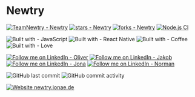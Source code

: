 # Newtry
[![TeamNewtry - Newtry](https://img.shields.io/static/v1?label=TeamNewtry&message=Newtry&color=blue&logo=github)](https://github.com/TeamNewtry/Newtry "Go to GitHub repo")
[![stars - Newtry](https://img.shields.io/github/stars/TeamNewtry/Newtry?style=social)](https://github.com/TeamNewtry/Newtry)
[![forks - Newtry](https://img.shields.io/github/forks/TeamNewtry/Newtry?style=social)](https://github.com/TeamNewtry/Newtry)
[![Node.js CI](https://github.com/TeamNewtry/Newtry/actions/workflows/ci.yml/badge.svg)](https://github.com/TeamNewtry/Newtry/actions/workflows/ci.yml)

![Built with - JavaScript](https://img.shields.io/badge/Built_with-JavaScript-eada29?logo=Javascript)
![Built with - React Native](https://img.shields.io/badge/Built_with-React_Native-61DAFB?logo=React)
![Built with - Coffee](https://img.shields.io/badge/Built_with-Coffee-2F2625?logo=Coffeescript)
![Built with - Love](https://img.shields.io/badge/Built_with-Love-E71D29?logo=Undertale)

[![Follow me on LinkedIn - Oliver](https://img.shields.io/badge/Follow_me_on_LinkedIn-Oliver-0A66C2?logo=linkedin)](https://www.linkedin.com/in/oliver-schirmer/)
[![Follow me on LinkedIn - Jakob](https://img.shields.io/badge/Follow_me_on_LinkedIn-Jakob-0A66C2?logo=linkedin)](https://www.linkedin.com/in/jakob-braun-07a893235/)
[![Follow me on LinkedIn - Jona](https://img.shields.io/badge/Follow_me_on_LinkedIn-Jona-0A66C2?logo=linkedin)](https://www.linkedin.com/in/jona-kuhn-673050239/)
[![Follow me on LinkedIn - Norman](https://img.shields.io/badge/Follow_me_on_LinkedIn-Norman-0A66C2?logo=linkedin)](https://www.linkedin.com/in/norman-reimer-658b511b5/)

![GitHub last commit](https://img.shields.io/github/last-commit/TeamNewtry/Newtry)
![GitHub commit activity](https://img.shields.io/github/commit-activity/m/TeamNewtry/Newtry)

[![Website newtry.ionae.de](https://img.shields.io/website-up-down-green-red/https/newtry.ionae.de.svg)](https://newtry.ionae.de/)
